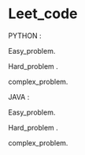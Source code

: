 



# Leet_code

PYTHON :


  Easy_problem.
 
  Hard_problem .

  
  complex_problem. 

JAVA :




 Easy_problem.
  
  Hard_problem .
  
  complex_problem.



